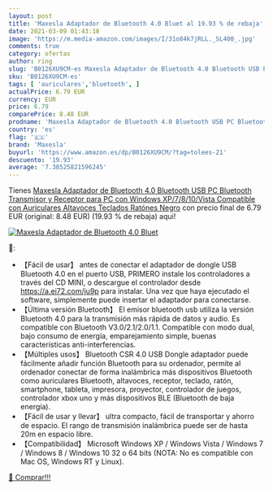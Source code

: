 ```yaml
---
layout: post
title: 'Maxesla Adaptador de Bluetooth 4.0 Bluet al 19.93 % de rebaja'
date: 2021-03-09 01:43:18
image: 'https://m.media-amazon.com/images/I/31o84k7jRLL._SL400_.jpg'
comments: true
category: ofertas
author: ring
slug: 'B0126XU9CM-es Maxesla Adaptador de Bluetooth 4.0 Bluetooth USB PC...'
sku: 'B0126XU9CM-es'
tags: [ 'auriculares','bluetooth', ]
actualPrice: 6.79 EUR
currency: EUR
price: 6.79
comparePrice: 8.48 EUR
prodname: 'Maxesla Adaptador de Bluetooth 4.0 Bluetooth USB PC Bluetooth Transmisor y Receptor para PC con Windows XP/7/8/10/Vista  Compatible con Auriculares  Altavoces  Teclados  Ratónes Negro'
country: 'es'
flag: '🇪🇸'
brand: 'Maxesla'
buyurl: 'https://www.amazon.es/dp/B0126XU9CM/?tag=tolees-21'
descuento: '19.93'
average: '7.38525821596245'
---
```


Tienes [Maxesla Adaptador de Bluetooth 4.0 Bluetooth USB PC Bluetooth Transmisor y Receptor para PC con Windows XP/7/8/10/Vista  Compatible con Auriculares  Altavoces  Teclados  Ratónes Negro](https://www.amazon.es/dp/B0126XU9CM/?tag=tolees-21) con precio final de  6.79 EUR (original: 8.48 EUR) (19.93 %  de rebaja) aqui!

[![Maxesla Adaptador de Bluetooth 4.0 Bluet](https://m.media-amazon.com/images/I/31o84k7jRLL._SL400_.jpg)](https://www.amazon.es/dp/B0126XU9CM/?tag=tolees-21)

🔎:

- 【Fácil de usar】 antes de conectar el adaptador de dongle USB Bluetooth 4.0 en el puerto USB, PRIMERO instale los controladores a través del CD MINI, o descargue el controlador desde https://a.ei72.com/ju9p para instalar. Una vez que haya ejecutado el software, simplemente puede insertar el adaptador para conectarse.
- 【Última versión Bluetooth】 El emisor bluetooth usb utiliza la versión Bluetooth 4.0 para la transmisión más rápida de datos y audio. Es compatible con Bluetooth V3.0/2.1/2.0/1.1. Compatible con modo dual, bajo consumo de energía, emparejamiento simple, buenas características anti-interferencias.
- 【Múltiples usos】 Bluetooth CSR 4.0 USB Dongle adaptador puede fácilmente añadir función Bluetooth para su ordenador, permite al ordenador conectar de forma inalámbrica más dispositivos Bluetooth como auriculares Bluetooth, altavoces, receptor, teclado, ratón, smartphone, tableta, impresora, proyector, controlador de juegos, controlador xbox uno y más dispositivos BLE (Bluetooth de baja energía).
- 【Fácil de usar y llevar】 ultra compacto, fácil de transportar y ahorro de espacio. El rango de transmisión inalámbrica puede ser de hasta 20m en espacio libre.
- 【Compatibilidad】 Microsoft Windows XP / Windows Vista / Windows 7 / Windows 8 / Windows 10 32 o 64 bits (NOTA: No es compatible con Mac OS, Windows RT y Linux).

[🛒 Comprar!!!](https://www.amazon.es/dp/B0126XU9CM/?tag=tolees-21)
